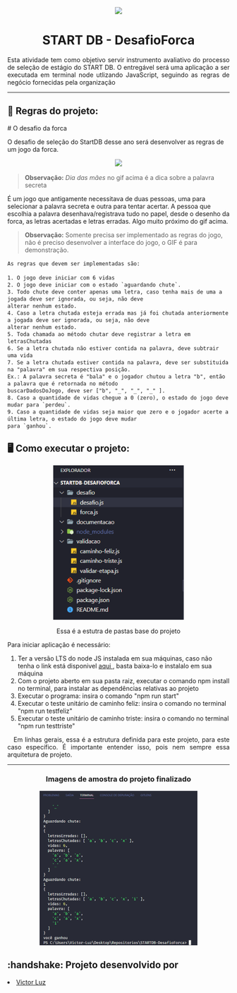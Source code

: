 <p align="center"> <img height="250em" src="https://start.db.tec.br/assets/logo_db.png" /></p>
<h1 align="center">START DB - DesafioForca</h1>



<p align="justify">Esta atividade tem como objetivo servir instrumento avaliativo do processo de seleção de estágio do
  START DB. O entregável será uma aplicação a ser executada em terminal node utlizando JavaScript, seguindo as regras de
  negócio fornecidas pela organização </p>

---
<div align="start">
  <h2>🔧 Regras do projeto:</h2># O desafio da forca

  O desafio de seleção do StartDB desse ano será desenvolver as regras de um jogo da forca.

  <p align="center"> <img height="350m" src="https://github.com/dbserver/startdb-2022/blob/main/docs/forca.gif" />

> **Observação:** *Dia das mães* no gif acima é a dica sobre a palavra secreta

É um jogo que antigamente necessitava de duas pessoas, uma para selecionar a palavra secreta e outra para tentar acertar. A pessoa que escolhia a palavra desenhava/registrava tudo no papel, desde o desenho da forca, as letras acertadas e letras erradas. Algo muito próximo do gif acima.

> **Observação:** Somente precisa ser implementado as regras do jogo, não é preciso desenvolver a interface do jogo, o GIF é para demonstração.

    As regras que devem ser implementadas são:

    1. O jogo deve iniciar com 6 vidas
    2. O jogo deve iniciar com o estado `aguardando chute`.
    3. Todo chute deve conter apenas uma letra, caso tenha mais de uma a jogada deve ser ignorada, ou seja, não deve
    alterar nenhum estado.
    4. Caso a letra chutada esteja errada mas já foi chutada anteriormente a jogada deve ser ignorada, ou seja, não deve
    alterar nenhum estado.
    5. Toda chamada ao método chutar deve registrar a letra em letrasChutadas
    6. Se a letra chutada não estiver contida na palavra, deve subtrair uma vida
    7. Se a letra chutada estiver contida na palavra, deve ser substituida na "palavra" em sua respectiva posição.
    Ex.: A palavra secreta é "bala" e o jogador chutou a letra "b", então a palavra que é retornada no método
    buscarDadosDoJogo, deve ser ["b", "_", "_", "_" ].
    8. Caso a quantidade de vidas chegue a 0 (zero), o estado do jogo deve mudar para `perdeu`.
    9. Caso a quantidade de vidas seja maior que zero e o jogador acerte a última letra, o estado do jogo deve mudar
    para `ganhou`.

</div>

<div align="start">
  <h2>🖥️ Como executar o projeto:</h2>
  <p align="center"><img height="350em"
      src="https://github.com/vitinop/STARTDB-DesafioForca/blob/main/documentacao/estruturapastas.png" /></p>
  <p align="center">Essa é a estutra de pastas base do projeto</p>

  Para iniciar aplicação é necessário:
  <ol>
    <li>Ter a versão LTS do node JS instalada em sua máquinas, caso não tenha o link está disponivel <a target="_blank"
        href="https://nodejs.org/en/" title="link do node"> aqui </a>, basta baixa-lo e instalalo em sua máquina</li>
    <li>Com o projeto aberto em sua pasta raiz, executar o comando npm install no terminal, para instalar as
      dependências relativas ao projeto </li>
    <li>Executar o programa: insira o comando "npm run start" </li>
    <li>Executar o teste unitário de caminho feliz: insira o comando no terminal "npm run testfeliz" </li>
    <li>Executar o teste unitário de caminho triste: insira o comando no terminal "npm run testtriste" </li>
  </ol>
</div>

<p align="justify">&emsp;Em linhas gerais, essa é a estrutura definida para este projeto, para este caso específico. É
  importante entender isso, pois nem sempre essa arquitetura de projeto.</p>


---


<h3 align="center">Imagens de amostra do projeto finalizado</h3>
<p align="center"> <img height="350em"
    src="https://github.com/vitinop/STARTDB-DesafioForca/blob/main/documentacao/jogorodando.png" /></p>



<div align="start">
  <h2> :handshake: Projeto desenvolvido por</h2>
  <li><a target="_blank" href="https://github.com/vitinop" title="Victor Luz Github">Victor Luz</a></li>
</div>
